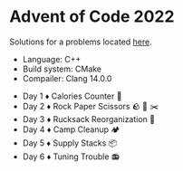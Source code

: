 # Advent of Code 2022

Solutions for a problems located [here](https://adventofcode.com/2022).

+ Language: C++
+ Build system: CMake
+ Compailer: Clang 14.0.0

- Day 1 ♦ Calories Counter 🥩
- Day 2 ♦ Rock Paper Scissors 🪨 📜 ✂️
- Day 3 ♦ Rucksack Reorganization 🎒
- Day 4 ♦ Camp Cleanup 🏕️
- Day 5 ♦ Supply Stacks 📦
- Day 6 ♦ Tuning Trouble 📻

